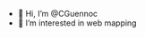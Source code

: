 - 👋 Hi, I’m @CGuennoc
- 👀 I’m interested in web mapping


<!---
CGuennoc/CGuennoc is a ✨ special ✨ repository because its `README.md` (this file) appears on your GitHub profile.
You can click the Preview link to take a look at your changes.
--->
